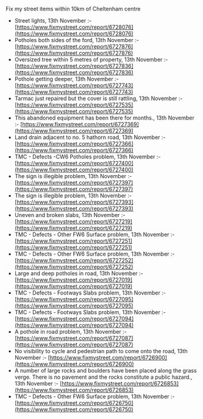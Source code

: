 Fix my street items within 10km of Cheltenham centre

<!-- fix_marker starts -->

- Street lights, 13th November :- [https://www.fixmystreet.com/report/6728076](https://www.fixmystreet.com/report/6728076)
- Potholes both sides of the ford, 13th November :- [https://www.fixmystreet.com/report/6727876](https://www.fixmystreet.com/report/6727876)
- Oversized tree within 5 metres of property, 13th November :- [https://www.fixmystreet.com/report/6727836](https://www.fixmystreet.com/report/6727836)
- Pothole getting deeper, 13th November :- [https://www.fixmystreet.com/report/6727743](https://www.fixmystreet.com/report/6727743)
- Tarmac just repaired but the cover is still rattling, 13th November :- [https://www.fixmystreet.com/report/6727535](https://www.fixmystreet.com/report/6727535)
- This abandoned equipment has been there for months., 13th November :- [https://www.fixmystreet.com/report/6727369](https://www.fixmystreet.com/report/6727369)
- Land drain adjacent to no. 5 hathorn road, 13th November :- [https://www.fixmystreet.com/report/6727366](https://www.fixmystreet.com/report/6727366)
- TMC - Defects -CW6 Potholes  problem, 13th November :- [https://www.fixmystreet.com/report/6727400](https://www.fixmystreet.com/report/6727400)
- The sign is illegible problem, 13th November :- [https://www.fixmystreet.com/report/6727397](https://www.fixmystreet.com/report/6727397)
- The sign is illegible problem, 13th November :- [https://www.fixmystreet.com/report/6727393](https://www.fixmystreet.com/report/6727393)
- Uneven and broken slabs, 13th November :- [https://www.fixmystreet.com/report/6727219](https://www.fixmystreet.com/report/6727219)
- TMC - Defects - Other FW6  Surface problem, 13th November :- [https://www.fixmystreet.com/report/6727251](https://www.fixmystreet.com/report/6727251)
- TMC - Defects - Other FW6  Surface problem, 13th November :- [https://www.fixmystreet.com/report/6727252](https://www.fixmystreet.com/report/6727252)
- Large and deep potholes in road, 13th November :- [https://www.fixmystreet.com/report/6727019](https://www.fixmystreet.com/report/6727019)
- TMC - Defects - Footways Slabs problem, 13th November :- [https://www.fixmystreet.com/report/6727095](https://www.fixmystreet.com/report/6727095)
- TMC - Defects - Footways Slabs problem, 13th November :- [https://www.fixmystreet.com/report/6727094](https://www.fixmystreet.com/report/6727094)
- A pothole in road problem, 13th November :- [https://www.fixmystreet.com/report/6727087](https://www.fixmystreet.com/report/6727087)
- No visibility to cycle and pedestrian path to come onto the road, 13th November :- [https://www.fixmystreet.com/report/6726900](https://www.fixmystreet.com/report/6726900)
- A number of large rocks and boulders have been placed along the grass verge. There is no pavement and the rocks constitute a public hazard., 13th November :- [https://www.fixmystreet.com/report/6726853](https://www.fixmystreet.com/report/6726853)
- TMC - Defects - Other FW6  Surface problem, 13th November :- [https://www.fixmystreet.com/report/6726750](https://www.fixmystreet.com/report/6726750)

<!-- fix_marker ends -->